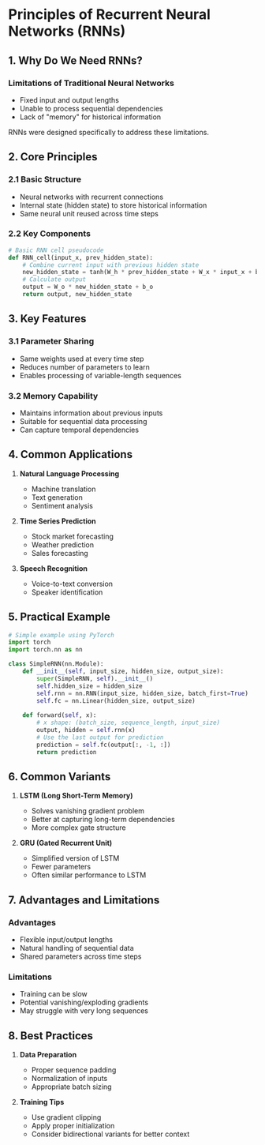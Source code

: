 # Principles of Recurrent Neural Networks (RNNs)

## 1. Why Do We Need RNNs?

### Limitations of Traditional Neural Networks
- Fixed input and output lengths
- Unable to process sequential dependencies
- Lack of "memory" for historical information

RNNs were designed specifically to address these limitations.

## 2. Core Principles

### 2.1 Basic Structure
- Neural networks with recurrent connections
- Internal state (hidden state) to store historical information
- Same neural unit reused across time steps

### 2.2 Key Components
```python
# Basic RNN cell pseudocode
def RNN_cell(input_x, prev_hidden_state):
    # Combine current input with previous hidden state
    new_hidden_state = tanh(W_h * prev_hidden_state + W_x * input_x + b)
    # Calculate output
    output = W_o * new_hidden_state + b_o
    return output, new_hidden_state
```

## 3. Key Features

### 3.1 Parameter Sharing
- Same weights used at every time step
- Reduces number of parameters to learn
- Enables processing of variable-length sequences

### 3.2 Memory Capability
- Maintains information about previous inputs
- Suitable for sequential data processing
- Can capture temporal dependencies

## 4. Common Applications

1. **Natural Language Processing**
   - Machine translation
   - Text generation
   - Sentiment analysis

2. **Time Series Prediction**
   - Stock market forecasting
   - Weather prediction
   - Sales forecasting

3. **Speech Recognition**
   - Voice-to-text conversion
   - Speaker identification

## 5. Practical Example

```python
# Simple example using PyTorch
import torch
import torch.nn as nn

class SimpleRNN(nn.Module):
    def __init__(self, input_size, hidden_size, output_size):
        super(SimpleRNN, self).__init__()
        self.hidden_size = hidden_size
        self.rnn = nn.RNN(input_size, hidden_size, batch_first=True)
        self.fc = nn.Linear(hidden_size, output_size)
    
    def forward(self, x):
        # x shape: (batch_size, sequence_length, input_size)
        output, hidden = self.rnn(x)
        # Use the last output for prediction
        prediction = self.fc(output[:, -1, :])
        return prediction
```

## 6. Common Variants

1. **LSTM (Long Short-Term Memory)**
   - Solves vanishing gradient problem
   - Better at capturing long-term dependencies
   - More complex gate structure

2. **GRU (Gated Recurrent Unit)**
   - Simplified version of LSTM
   - Fewer parameters
   - Often similar performance to LSTM

## 7. Advantages and Limitations

### Advantages
- Flexible input/output lengths
- Natural handling of sequential data
- Shared parameters across time steps

### Limitations
- Training can be slow
- Potential vanishing/exploding gradients
- May struggle with very long sequences

## 8. Best Practices

1. **Data Preparation**
   - Proper sequence padding
   - Normalization of inputs
   - Appropriate batch sizing

2. **Training Tips**
   - Use gradient clipping
   - Apply proper initialization
   - Consider bidirectional variants for better context

